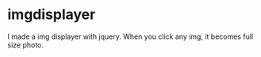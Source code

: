 # imgdisplayer
I  made a img displayer with jquery. When you click any img, it becomes full size photo.
